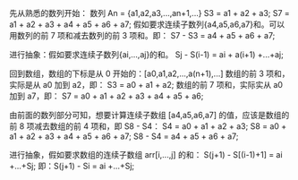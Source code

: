 先从熟悉的数列开始：
数列 An = {a1,a2,a3,...,an+1,...}
S3 = a1 + a2 + a3;
S7 = a1 + a2 + a3 + a4 + a5 + a6 + a7;
假如要求连续子数列{a4,a5,a6,a7}和。可以用数列的前 7 项和减去数列的前 3 项和。即：
S7 - S3 = a4 + a5 + a6 + a7;

进行抽象：假如要求连续子数列{ai,...,aj}的和。
Sj - S(i-1) = ai + a(i+1) +...+aj;

回到数组，数组的下标是从 0 开始的：[a0,a1,a2,...,a(n+1),...]
数组的前 3 项和，实际是从 a0 加到 a2，即：
S3 = a0 + a1 + a2;
数组的前 7 项和，实际实从 a0 加到 a7，即：
S7 = a0 + a1 + a2 + a3 + a4 + a5 + a6;

由前面的数列部分可知，想要计算连续子数组 [a4,a5,a6,a7] 的值，应该是数组的前 8 项减去数组的前 4 项和，即 S8 - S4：
S4 = a0 + a1 + a2 + a3;
S8 = a0 + a1 + a2 + a3 + a4 + a5 + a6 + a7;
S8 - S4 = a4 + a5 + a6 + a7;

进行抽象，假如要求数组的连续子数组 arr[i,...,j] 的和：
S(j+1) - S[(i-1)+1] = ai +...+Sj;
即：S(j+1) - Si = ai +...+Sj;
